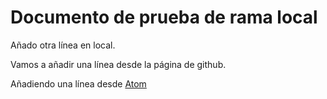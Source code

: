 # Documento de prueba de rama local

Añado otra línea en local.

Vamos a añadir una línea desde la página de github.

Añadiendo una línea desde [Atom](https://atom.io/)
